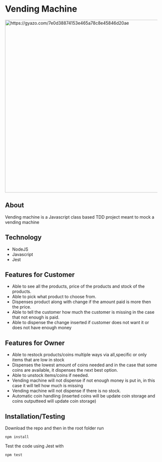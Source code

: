<h1>Vending Machine</h1>
<img src="https://i.gyazo.com/7e0d38874153e465a78c8e45846d20ae.png" alt="https://gyazo.com/7e0d38874153e465a78c8e45846d20ae" width="569"/>

<h2>About </h2>
<p>Vending machine is a Javascript class based TDD project meant to mock a vending machine</p>

<h2>Technology</h2>
<ul>
<li>NodeJS</li>
<li>Javascript</li>
<li>Jest</li>
</ul>

<h2>Features for Customer</h2>
<ul>
<li>Able to see all the products, price of the products and stock of the products.</li>
<li>Able to pick what product to choose from.</li>
<li>Dispenses product along with change if the amount paid is more then the price.</li>
<li>Able to tell the customer how much the customer is missing in the case that not enough is paid.</li>
<li>Able to dispense the change inserted if customer does not want it or does not have enough money</li>
</ul>

<h2>Features for Owner</h2>
<ul>
<li>Able to restock products/coins multiple ways via all,specific or only items that are low in stock</li>
<li>Dispenses the lowest amount of coins needed and in the case that some coins are available,
it dispenses the next best option.</li>
<li>Able to unstock items/coins if needed.</li>
<li>Vending machine will not dispense if not enough money is put in, in this case it will tell how much is missing</li>
<li>Vending machine will not dispense if there is no stock.</li>
<li>Automatic coin handling (inserted coins will be update coin storage and coins outputteed will update coin storage)</li>
</ul>

<h2>Installation/Testing</h2>
<p>Download the repo and then in the root folder run </p>

`npm install`

<p>Test the code using Jest with</p>

`npm test`
